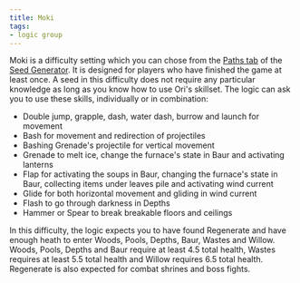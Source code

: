 ```yaml
---
title: Moki
tags:
- logic group
---
```


Moki is a difficulty setting which you can chose from the [Paths tab](/seedgen/paths) of the [Seed Generator](/seedgen). It is designed for players who have finished the game at least once. A seed in this difficulty does not require any particular knowledge as long as you know how to use Ori's skillset. The logic can ask you to use these skills, individually or in combination:

- Double jump, grapple, dash, water dash, burrow and launch for movement
- Bash for movement and redirection of projectiles
- Bashing Grenade's projectile for vertical movement
- Grenade to melt ice, change the furnace's state in Baur and activating lanterns
- Flap for activating the soups in Baur, changing the furnace's state in Baur, collecting items under leaves pile and activating wind current
- Glide for both horizontal movement and gliding in wind current
- Flash to go through darkness in Depths
- Hammer or Spear to break breakable floors and ceilings

In this difficulty, the logic expects you to have found Regenerate and have enough heath to enter Woods, Pools, Depths, Baur, Wastes and Willow. Woods, Pools, Depths and Baur require at least 4.5 total health, Wastes requires at least 5.5 total health and Willow requires 6.5 total health. Regenerate is also expected for combat shrines and boss fights.